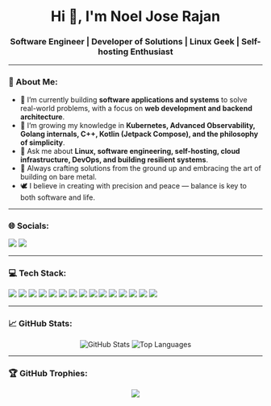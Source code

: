 <h1 align="center">Hi 👋, I'm Noel Jose Rajan</h1>
<h3 align="center">Software Engineer | Developer of Solutions | Linux Geek | Self-hosting Enthusiast</h3>

---

### 🧠 About Me:

- 🔭 I’m currently building **software applications and systems** to solve real-world problems, with a focus on **web development and backend architecture**.
- 🌱 I’m growing my knowledge in **Kubernetes, Advanced Observability, Golang internals, C++, Kotlin (Jetpack Compose), and the philosophy of simplicity**.
- 💬 Ask me about **Linux, software engineering, self-hosting, cloud infrastructure, DevOps, and building resilient systems**.
- 🧰 Always crafting solutions from the ground up and embracing the art of building on bare metal.
- 🕊️ I believe in creating with precision and peace — balance is key to both software and life.

---

### 🌐 Socials:

<p align="left">
  <a href="https://linkedin.com/in/noeljose" target="blank"><img src="https://img.shields.io/badge/LinkedIn-blue?logo=linkedin&style=for-the-badge" /></a>
  <a href="https://noeljose.in" target="blank"><img src="https://img.shields.io/badge/Website-000?logo=Google-Chrome&style=for-the-badge" /></a>
</p>

---

### 💻 Tech Stack:

<p align="left">
  <img src="https://img.shields.io/badge/Kotlin-7F52FF?logo=kotlin&logoColor=white&style=flat-square"/>
  <img src="https://img.shields.io/badge/Jetpack%20Compose-03DAC6?logo=jetpack-compose&logoColor=white&style=flat-square"/>
  <img src="https://img.shields.io/badge/Golang-00ADD8?logo=go&logoColor=white&style=flat-square"/>
  <img src="https://img.shields.io/badge/Node.js-43853D?logo=node.js&logoColor=white&style=flat-square"/>
  <img src="https://img.shields.io/badge/React-20232A?logo=react&logoColor=61DAFB&style=flat-square"/>
  <img src="https://img.shields.io/badge/C%2B%2B-00599C?logo=cplusplus&logoColor=white&style=flat-square"/>
  <img src="https://img.shields.io/badge/Valkey-9B59B6?logo=valkey&logoColor=white&style=flat-square"/>
  <img src="https://img.shields.io/badge/Redis-DC382D?logo=redis&logoColor=white&style=flat-square"/>
  <img src="https://img.shields.io/badge/Linux-333?logo=linux&logoColor=white&style=flat-square"/>
  <img src="https://img.shields.io/badge/Nginx-009900?logo=nginx&logoColor=white&style=flat-square"/>
  <img src="https://img.shields.io/badge/Docker-2496ED?logo=docker&logoColor=white&style=flat-square"/>
  <img src="https://img.shields.io/badge/Kubernetes-326CE5?logo=kubernetes&logoColor=white&style=flat-square"/>
  <img src="https://img.shields.io/badge/GitHub Actions-2088FF?logo=github-actions&logoColor=white&style=flat-square"/>
  <img src="https://img.shields.io/badge/PostgreSQL-336791?logo=postgresql&logoColor=white&style=flat-square"/>
  <img src="https://img.shields.io/badge/Git-F05032?logo=git&logoColor=white&style=flat-square"/>
  
 
  
</p>

---

### 📈 GitHub Stats:

<p align="center">
  <img src="https://github-readme-stats.vercel.app/api?username=noel-jose-rajan&show_icons=true&theme=radical" alt="GitHub Stats" />
  <img src="https://github-readme-stats.vercel.app/api/top-langs/?username=noel-jose-rajan&layout=compact&theme=radical" alt="Top Languages" />
</p>

---

### 🏆 GitHub Trophies:

<p align="center">
  <img src="https://github-profile-trophy.vercel.app/?username=noel-jose-rajan&theme=darkhub&no-frame=true&margin-w=10" />
</p>
